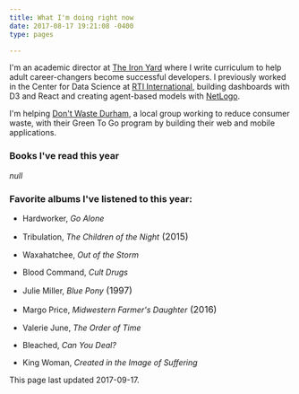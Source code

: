 ```yaml
---
title: What I'm doing right now
date: 2017-08-17 19:21:08 -0400
type: pages

---
```



I'm an academic director at [The Iron Yard](https://www.theironyard.com/) where I write curriculum to help adult career-changers become successful developers. I previously worked in the Center for Data Science at [RTI International](http://www.rti.org/), building dashboards with D3 and React and creating agent-based models with [NetLogo](https://ccl.northwestern.edu/netlogo/).

I'm helping [Don't Waste Durham](http://dontwastedurham.org/), a local group working to reduce consumer waste, with their Green To Go program by building their web and mobile applications.

### Books I've read this year
*null*

### Favorite albums I've listened to this year:

* Hardworker, *Go Alone*

* Tribulation, *The Children of the Night*<span style="font-size: 1rem;"> (2015)</span>

* Waxahatchee, *Out of the Storm*

* Blood Command, *Cult Drugs*

* Julie Miller, *Blue Pony*<span style="font-size: 1rem;"> (1997)</span>

* Margo Price, *Midwestern Farmer's Daughter*<span style="font-size: 1rem;"> (2016)</span>

* Valerie June, *The Order of Time*

* Bleached, *Can You Deal?*

* King Woman, *Created in the Image of Suffering*

This page last updated 2017-09-17.